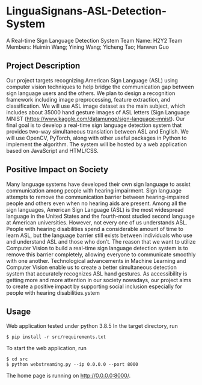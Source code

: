 # LinguaSignans-ASL-Detection-System 
A Real-time Sign Language Detection System
Team Name: H2Y2
Team Members: Huimin Wang; Yining Wang; Yicheng Tao; Hanwen Guo

## Project Description
Our project targets recognizing American Sign Language (ASL) using computer vision techniques to help bridge the communication gap between sign language users and the others. We plan to design a recognition framework including image preprocessing, feature extraction, and classification. We will use ASL image dataset as the main subject, which includes about 35000 hand gesture images of ASL letters (​Sign Language MNIST (​https://www.kaggle.com/datamunge/sign-language-mnist​)​. Our final goal is to develop a real-time sign language detection system that provides two-way simultaneous translation between ASL and English. We will use OpenCV, PyTorch, along with other useful packages in Python to implement the algorithm. The system will be hosted by a web application based on JavaScript and HTML/CSS.

## Positive Impact on Society
Many language systems have developed their own sign language to assist communication among people with hearing impairment. Sign language attempts to remove the communication barrier between hearing-impaired people and others even when no hearing aids are present. Among all the sign languages, American Sign Language (ASL) is the most widespread language in the United States and the fourth-most studied second language at American universities. However, not every one of us understands ASL. People with hearing disabilities spend a considerable amount of time to learn ASL, but the language barrier still exists between individuals who use and understand ASL and those who don’t. The reason that we want to utilize Computer Vision to build a real-time sign language detection system is to remove this barrier completely, allowing everyone to communicate smoothly with one another. Technological advancements in Machine Learning and Computer Vision enable us to create a better simultaneous detection system that accurately recognizes ASL hand gestures. As accessibility is getting more and more attention in our society nowadays, our project aims to create a positive impact by supporting social inclusion especially for people with hearing disabilities.ystem

## Usage
Web application tested under python 3.8.5
In the target directory, run
```
$ pip install -r src/requirements.txt
```

To start the web application, run
```
$ cd src
$ python webstreaming.py --ip 0.0.0.0 --port 8000
```
The home page is running on http://0.0.0.0:8000/.

